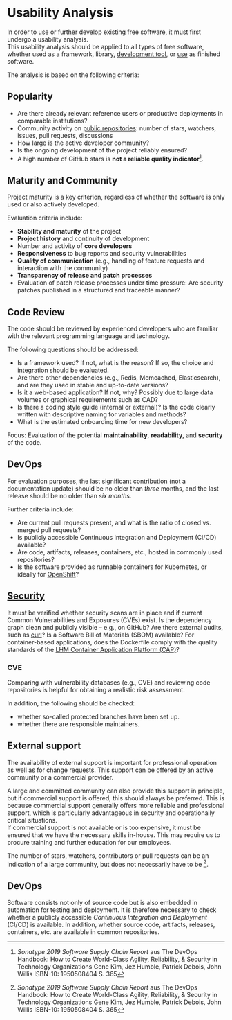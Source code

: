 # Usability Analysis

In order to use or further develop existing free software, it must first undergo a usability analysis.  
This usability analysis should be applied to all types of free software, whether used as a framework, library, [development tool](./in-house-development.html), or [use](./use.html) as finished software.

The analysis is based on the following criteria:

## Popularity

* Are there already relevant reference users or productive deployments in comparable institutions?
* Community activity on [public repositories](./repositories.html): number of stars, watchers, issues, pull requests, discussions
* How large is the active developer community?
* Is the ongoing development of the project reliably ensured?
* A high number of GitHub stars is **not a reliable quality indicator**[^DevOps_Handbook_stars].

## Maturity and Community

Project maturity is a key criterion, regardless of whether the software is only used or also actively developed.

Evaluation criteria include:

* **Stability and maturity** of the project
* **Project history** and continuity of development
* Number and activity of **core developers**
* **Responsiveness** to bug reports and security vulnerabilities
* **Quality of communication** (e.g., handling of feature requests and interaction with the community)
* **Transparency of release and patch processes**
* Evaluation of patch release processes under time pressure: Are security patches published in a structured and traceable manner?

## Code Review

The code should be reviewed by experienced developers who are familiar with the relevant programming language and technology.

The following questions should be addressed:

* Is a framework used? If not, what is the reason? If so, the choice and integration should be evaluated.
* Are there other dependencies (e.g., Redis, Memcached, Elasticsearch), and are they used in stable and up-to-date versions?
* Is it a web-based application? If not, why? Possibly due to large data volumes or graphical requirements such as CAD?
* Is there a coding style guide (internal or external)? Is the code clearly written with descriptive naming for variables and methods?
* What is the estimated onboarding time for new developers?

Focus: Evaluation of the potential **maintainability**, **readability**, and **security** of the code.

## DevOps

For evaluation purposes, the last significant contribution (not a documentation update) should be no older than _three_ months, and the last release should be no older than _six months_.

Further criteria include:

* Are current pull requests present, and what is the ratio of closed vs. merged pull requests?
* Is publicly accessible Continuous Integration and Deployment (CI/CD) available?
* Are code, artifacts, releases, containers, etc., hosted in commonly used repositories?
* Is the software provided as runnable containers for Kubernetes, or ideally for [OpenShift](./software/openshift.html)?

## [Security](./security.md)

It must be verified whether security scans are in place and if current Common Vulnerabilities and Exposures (CVEs) exist.
Is the dependency graph clean and publicly visible – e.g., on GitHub?
Are there external audits, such as [curl](https://daniel.haxx.se/blog/2016/11/23/curl-security-audit/)?
Is a Software Bill of Materials (SBOM) available?
For container-based applications, does the Dockerfile comply with the quality standards of the [LHM Container Application Platform (CAP)](./software/openshift.html)?

### CVE

Comparing with vulnerability databases (e.g., CVE) and reviewing code repositories is helpful for obtaining a realistic risk assessment.  

In addition, the following should be checked:

- whether so-called protected branches have been set up.
- whether there are responsible maintainers.

## External support

The availability of external support is important for professional operation as well as for change requests.
This support can be offered by an active community or a commercial provider.

A large and committed community can also provide this support in principle, but if commercial support is offered, this should always be preferred.
This is because commercial support generally offers more reliable and professional support, which is particularly advantageous in security and operationally critical situations.  
If commercial support is not available or is too expensive, it must be ensured that we have the necessary skills in-house.
This may require us to procure training and further education for our employees.


The number of stars, watchers, contributors or pull requests can be an indication of a large community, but does not necessarily have to be [^DevOps_Handbook_stars].

## DevOps

Software consists not only of source code but is also embedded in automation for testing and deployment.
It is therefore necessary to check whether a publicly accessible _Continuous Integration and Deployment_ (CI/CD) is available.
In addition, whether source code, artifacts, releases, containers, etc. are available in common repositories.


[^DevOps_Handbook_stars]: _Sonatype 2019 Software Supply Chain Report_ aus The DevOps Handbook: How to Create World-Class Agility, Reliability, & Security in Technology Organizations Gene Kim, Jez Humble, Patrick Debois, John Willis ISBN-10: 1950508404 S. 365